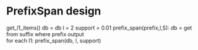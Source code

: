 # PrefixSpan design
get_l1_items()
db = db
l = 2
support = 0.01
prefix_span(prefix,l,S):
    db = get from suffix where prefix
    output  
for each l1:
    prefix_span(db, l, support)
        



